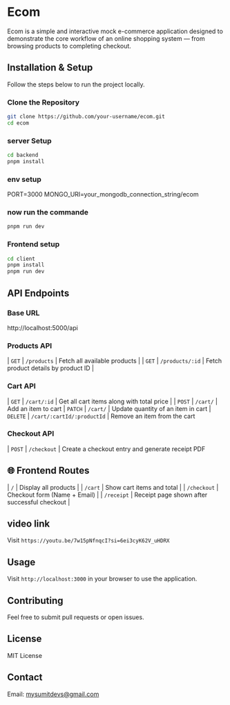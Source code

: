# Ecom 
Ecom is a simple and interactive mock e-commerce application designed to demonstrate the core workflow of an online shopping system — from browsing products to completing checkout.

##  Installation & Setup

Follow the steps below to run the project locally.

###  Clone the Repository
```bash
git clone https://github.com/your-username/ecom.git
cd ecom
```
### server Setup
```bash
cd backend
pnpm install
```
### env setup 
PORT=3000
MONGO_URI=your_mongodb_connection_string/ecom

### now run the commande
```bash
pnpm run dev 
```
### Frontend setup
```bash
cd client
pnpm install
pnpm run dev 
```

##  API Endpoints

### Base URL
http://localhost:5000/api

### Products API

| `GET` | `/products` | Fetch all available products |
| `GET` | `/products/:id` | Fetch product details by product ID |


### Cart API

| `GET` | `/cart/:id` | Get all cart items along with total price |
| `POST` | `/cart/` | Add an item to cart 
| `PATCH` | `/cart/` | Update quantity of an item in cart
| `DELETE` | `/cart/:cartId/:productId` | Remove an item from the cart 


### Checkout API


| `POST` | `/checkout` | Create a checkout entry and generate receipt PDF


## 🌐 Frontend Routes

| `/` | Display all products |
| `/cart` | Show cart items and total |
| `/checkout` | Checkout form (Name + Email) |
| `/receipt` | Receipt page shown after successful checkout |


## video link
Visit `https://youtu.be/7w15pNfnqcI?si=6ei3cyK62V_uHDRX` 

## Usage
Visit `http://localhost:3000` in your browser to use the application.

## Contributing
Feel free to submit pull requests or open issues.

## License
MIT License

## Contact
Email: mysumitdevs@gmail.com